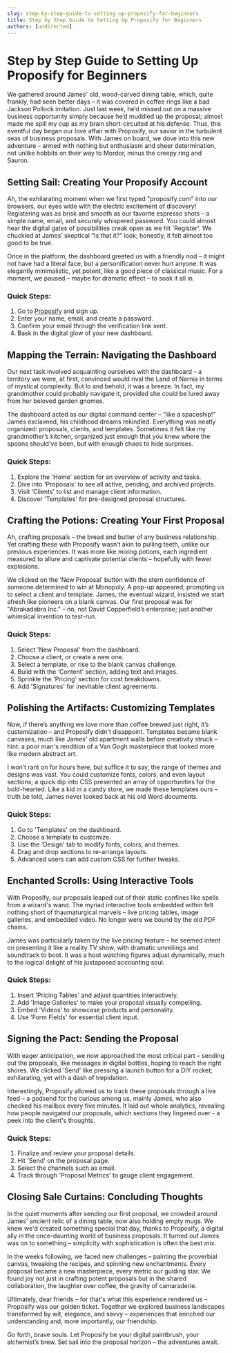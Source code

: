 ```yaml
---
slug: step-by-step-guide-to-setting-up-proposify-for-beginners
title: Step by Step Guide to Setting Up Proposify for Beginners
authors: [undirected]
---
```



# Step by Step Guide to Setting Up Proposify for Beginners

We gathered around James' old, wood-carved dining table, which, quite frankly, had seen better days – it was covered in coffee rings like a bad Jackson Pollock imitation. Just last week, he’d missed out on a massive business opportunity simply because he’d muddled up the proposal; almost made me spill my cup as my brain short-circuited at his defense. Thus, this eventful day began our love affair with Proposify, our savior in the turbulent seas of business proposals. With James on board, we dove into this new adventure – armed with nothing but enthusiasm and sheer determination, not unlike hobbits on their way to Mordor, minus the creepy ring and Sauron.

## Setting Sail: Creating Your Proposify Account

Ah, the exhilarating moment when we first typed "proposify.com" into our browsers, our eyes wide with the electric excitement of discovery! Registering was as brisk and smooth as our favorite espresso shots – a simple name, email, and securely whispered password. You could almost hear the digital gates of possibilities creak open as we hit 'Register'. We chuckled at James’ skeptical “Is that it?” look; honestly, it felt almost too good to be true.

Once in the platform, the dashboard greeted us with a friendly nod – it might not have had a literal face, but a personification never hurt anyone. It was elegantly minimalistic, yet potent, like a good piece of classical music. For a moment, we paused – maybe for dramatic effect – to soak it all in.

### **Quick Steps**:
1. Go to [Proposify](https://proposify.com) and sign up.
2. Enter your name, email, and create a password.
3. Confirm your email through the verification link sent.
4. Bask in the digital glow of your new dashboard.

## Mapping the Terrain: Navigating the Dashboard

Our next task involved acquainting ourselves with the dashboard – a territory we were, at first, convinced would rival the Land of Narnia in terms of mystical complexity. But lo and behold, it was a breeze. In fact, my grandmother could probably navigate it, provided she could be lured away from her beloved garden gnomes.

The dashboard acted as our digital command center – “like a spaceship!” James exclaimed, his childhood dreams rekindled. Everything was neatly organized: proposals, clients, and templates. Sometimes it felt like my grandmother’s kitchen, organized just enough that you knew where the spoons should've been, but with enough chaos to hide surprises.

### **Quick Steps**:
1. Explore the 'Home' section for an overview of activity and tasks.
2. Dive into 'Proposals' to see all active, pending, and archived projects.
3. Visit 'Clients' to list and manage client information.
4. Discover 'Templates' for pre-designed proposal structures.

## Crafting the Potions: Creating Your First Proposal

Ah, crafting proposals – the bread and butter of any business relationship. Yet crafting these with Proposify wasn’t akin to pulling teeth, unlike our previous experiences. It was more like mixing potions, each ingredient measured to allure and captivate potential clients – hopefully with fewer explosions.

We clicked on the ‘New Proposal’ button with the stern confidence of someone determined to win at Monopoly. A pop-up appeared, prompting us to select a client and template. James, the eventual wizard, insisted we start afresh like pioneers on a blank canvas. Our first proposal was for "Abrakadabra Inc." – no, not David Copperfield’s enterprise; just another whimsical invention to test-run. 

### **Quick Steps**:
1. Select 'New Proposal' from the dashboard.
2. Choose a client, or create a new one.
3. Select a template, or rise to the blank canvas challenge.
4. Build with the ‘Content’ section, adding text and images.
5. Sprinkle the 'Pricing' section for cost breakdowns.
6. Add 'Signatures' for inevitable client agreements.

## Polishing the Artifacts: Customizing Templates

Now, if there’s anything we love more than coffee brewed just right, it’s customization – and Proposify didn't disappoint. Templates became blank canvases, much like James' old apartment walls before creativity struck – hint: a poor man's rendition of a Van Gogh masterpiece that looked more like modern abstract art.

I won’t rant on for hours here, but suffice it to say, the range of themes and designs was vast. You could customize fonts, colors, and even layout sections; a quick dip into CSS presented an array of opportunities for the bold-hearted. Like a kid in a candy store, we made these templates ours – truth be told, James never looked back at his old Word documents.

### **Quick Steps**:
1. Go to 'Templates' on the dashboard.
2. Choose a template to customize.
3. Use the 'Design' tab to modify fonts, colors, and themes.
4. Drag and drop sections to re-arrange layouts.
5. Advanced users can add custom CSS for further tweaks.

## Enchanted Scrolls: Using Interactive Tools

With Proposify, our proposals leaped out of their static confines like spells from a wizard's wand. The myriad interactive tools embedded within felt nothing short of thaumaturgical marvels – live pricing tables, image galleries, and embedded video. No longer were we bound by the old PDF chains.

James was particularly taken by the live pricing feature – he seemed intent on presenting it like a reality TV show, with dramatic unveilings and soundtrack to boot. It was a hoot watching figures adjust dynamically, much to the logical delight of his juxtaposed accounting soul.

### **Quick Steps**:
1. Insert 'Pricing Tables' and adjust quantities interactively.
2. Add 'Image Galleries' to make your proposal visually compelling.
3. Embed 'Videos' to showcase products and personality.
4. Use 'Form Fields' for essential client input.

## Signing the Pact: Sending the Proposal

With eager anticipation, we now approached the most critical part – sending out the proposals, like messages in digital bottles, hoping to reach the right shores. We clicked 'Send' like pressing a launch button for a DIY rocket; exhilarating, yet with a dash of trepidation.

Interestingly, Proposify allowed us to track these proposals through a live feed – a godsend for the curious among us, mainly James, who also checked his mailbox every five minutes. It laid out whole analytics, revealing how people navigated our proposals, which sections they lingered over - a peek into the client's thoughts.

### **Quick Steps**:
1. Finalize and review your proposal details.
2. Hit 'Send' on the proposal page.
3. Select the channels such as email.
4. Track through 'Proposal Metrics' to gauge client engagement.

## Closing Sale Curtains: Concluding Thoughts

In the quiet moments after sending our first proposal, we crowded around James' ancient relic of a dining table, now also holding empty mugs. We knew we'd created something special that day, thanks to Proposify, a digital ally in the once-daunting world of business proposals. It turned out James was on to something – simplicity with sophistication is often the best mix.

In the weeks following, we faced new challenges – painting the proverbial canvas, tweaking the recipes, and spinning new enchantments. Every proposal became a new masterpiece, every metric our guiding star. We found joy not just in crafting potent proposals but in the shared collaboration, the laughter over coffee, the gravity of camaraderie.

Ultimately, dear friends – for that's what this experience rendered us – Proposify was our golden ticket. Together we explored business landscapes transformed by wit, elegance, and savvy – experiences that enriched our understanding and, more importantly, our friendship.

Go forth, brave souls. Let Proposify be your digital paintbrush, your alchemist’s brew. Set sail into the proposal horizon – the adventures await.
